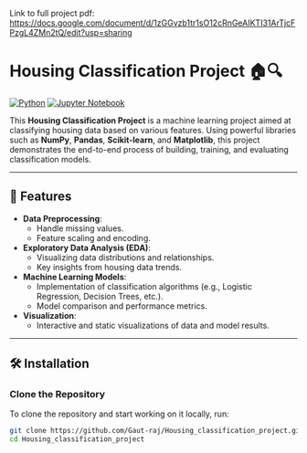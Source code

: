 Link to full project pdf: https://docs.google.com/document/d/1zGGvzb1tr1sO12cRnGeAIKTI31ArTjcFPzgL4ZMn2tQ/edit?usp=sharing
# Housing Classification Project 🏠🔍  

[![Python](https://img.shields.io/badge/Python-3.8%2B-blue)](https://www.python.org/)
[![Jupyter Notebook](https://img.shields.io/badge/Jupyter-Notebook-orange)](https://jupyter.org/)

This **Housing Classification Project** is a machine learning project aimed at classifying housing data based on various features. Using powerful libraries such as **NumPy**, **Pandas**, **Scikit-learn**, and **Matplotlib**, this project demonstrates the end-to-end process of building, training, and evaluating classification models.

---

## 🚀 Features  

- **Data Preprocessing**: 
  - Handle missing values.
  - Feature scaling and encoding.
- **Exploratory Data Analysis (EDA)**:
  - Visualizing data distributions and relationships.
  - Key insights from housing data trends.
- **Machine Learning Models**:
  - Implementation of classification algorithms (e.g., Logistic Regression, Decision Trees, etc.).
  - Model comparison and performance metrics.
- **Visualization**:
  - Interactive and static visualizations of data and model results.

---

## 🛠️ Installation  

### Clone the Repository  
To clone the repository and start working on it locally, run:  
```bash
git clone https://github.com/Gaut-raj/Housing_classification_project.git
cd Housing_classification_project

